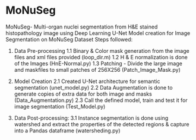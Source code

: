 # MoNuSeg
MoNuSeg- Multi-organ nuclei segmentation from H&amp;E stained histopathology image using Deep Learning
U-Net Model creation for Image Segmentation on MoNuSeg Dataset
Steps followed:
1. Data Pre-processing
1.1 Binary & Color mask generation from the image files and xml files provided (loop_dir.m)
1.2 H & E normalization is done of the Images (HnE-Normal.py)
1.3 Patching - Divide the large image and maskfiles to small patches of 256X256 (Patch_Image_Mask.py)

2. Model Creation
2.1 Created U-Net architecture for semantic segmentation (unet_model.py)
2.2 Data Augmentation is done to generate copies of extra data for both image and masks (Data_Augmentation.py)
2.3 Call the defined model, train and test it for image segmentation (Test_Model.py)

3. Data Post-processing:
3.1 Instance segmentation is done using watershed and extract the properties of the detected regions & capture into a Pandas dataframe (watersheding.py)
